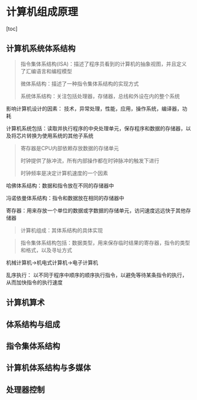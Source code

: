 # 计算机组成原理

[toc]

## 计算机系统体系结构

>指令集体系结构(ISA)：描述了程序员看到的计算机的抽象视图，并且定义了汇编语言和编程模型
>
>微体系结构：描述了一种指令集体系结构的实现方式
>
>系统体系结构：关注包括处理器，存储器，总线和外设在内的整个系统



影响计算机设计的因素： 技术，异常处理，性能，应用，操作系统，编译器，功耗



计算机系统包括：读取并执行程序的中央处理单元，保存程序和数据的存储器，以及将芯片转换为使用系统的其他子系统

> 寄存器是CPU内部依赖存放数据的存储单元
>
> 时钟提供了脉冲流，所有内部操作都在时钟脉冲的触发下进行
>
> 时钟频率是决定计算机速度的一个因素



哈佛体系结构：数据和指令放在不同的存储器中

冯诺依曼体系结构：指令和数据放在相同的存储器中



寄存器：用来存放一个单位的数据或字数据的存储单元，访问速度远远快于其他存储器

> 计算机组成：其体系结构的具体实现

> 指令集体系结构包括：数据类型，用来保存临时结果的寄存器，指令的类型和格式，以及寻址方式



机械计算机->机电式计算机->电子计算机



乱序执行： 以不同于程序中顺序的顺序执行指令，以避免等待某条指令的执行，从而加快指令的执行速度



## 计算机算术

## 体系结构与组成

## 指令集体系结构

## 计算机体系结构与多媒体

## 处理器控制

